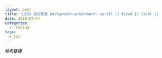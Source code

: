 ```yaml
---
layout: post
title: "👔CSS 滚动视差 background-attachment: scroll || fixed || local || inherit"
date: 2018-03-04
categories:
  -  Coding
tags: 
  - css
---
```

<parallaxScrolling/>

[参考链接](https://juejin.im/post/5b6d0756e51d4562b31ad23c)

